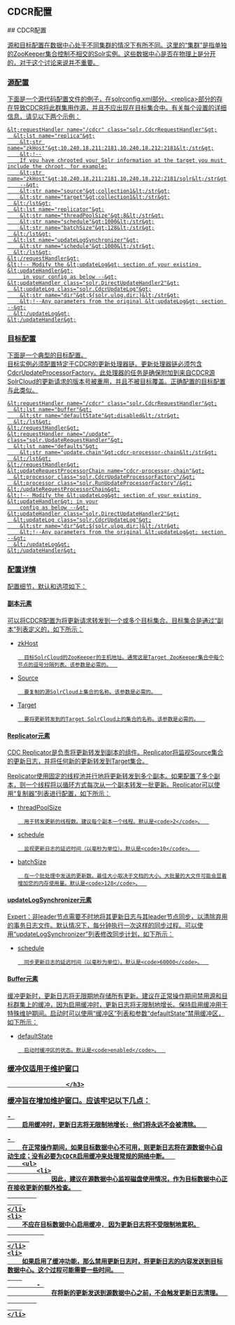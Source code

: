 ## CDCR配置 
<div class="content-intro view-box ">
## CDCR配置<a href="http://lucene.apache.org/solr/guide/7_0/cross-data-center-replication-cdcr.html#cdcr-configuration-2"/>

源和目标配置在数据中心处于不同集群的情况下有所不同。这里的“集群”是指单独的ZooKeeper集合控制不相交的Solr实例。这些数据中心是否在物理上是分开的，对于这个讨论来说并不重要。
      
  

### 源配置<a href="http://lucene.apache.org/solr/guide/7_0/cross-data-center-replication-cdcr.html#source-configuration"/>

下面是一个源代码配置文件的例子，在solrconfig.xml部分。&lt;replica&gt;部分的存在导致CDCR将此群集用作源，并且不应出现在目标集合中。有关每个设置的详细信息，请见以下两个示例：  
```
&lt;requestHandler name="/cdcr" class="solr.CdcrRequestHandler"&gt;
  &lt;lst name="replica"&gt;
    &lt;str name="zkHost"&gt;10.240.18.211:2181,10.240.18.212:2181&lt;/str&gt;
    &lt;!--
    If you have chrooted your Solr information at the target you must include the chroot, for example:
    &lt;str name="zkHost"&gt;10.240.18.211:2181,10.240.18.212:2181/solr&lt;/str&gt;
    --&gt;
    &lt;str name="source"&gt;collection1&lt;/str&gt;
    &lt;str name="target"&gt;collection1&lt;/str&gt;
  &lt;/lst&gt;
  &lt;lst name="replicator"&gt;
    &lt;str name="threadPoolSize"&gt;8&lt;/str&gt;
    &lt;str name="schedule"&gt;1000&lt;/str&gt;
    &lt;str name="batchSize"&gt;128&lt;/str&gt;
  &lt;/lst&gt;
  &lt;lst name="updateLogSynchronizer"&gt;
    &lt;str name="schedule"&gt;1000&lt;/str&gt;
  &lt;/lst&gt;
&lt;/requestHandler&gt;
&lt;!-- Modify the &lt;updateLog&gt; section of your existing &lt;updateHandler&gt;
     in your config as below --&gt;
&lt;updateHandler class="solr.DirectUpdateHandler2"&gt;
  &lt;updateLog class="solr.CdcrUpdateLog"&gt;
    &lt;str name="dir"&gt;${solr.ulog.dir:}&lt;/str&gt;
    &lt;!--Any parameters from the original &lt;updateLog&gt; section --&gt;
  &lt;/updateLog&gt;
&lt;/updateHandler&gt;
```


### 目标配置<a href="http://lucene.apache.org/solr/guide/7_0/cross-data-center-replication-cdcr.html#target-configuration"/>

下面是一个典型的目标配置。  
目标实例必须配置特定于CDCR的更新处理器链。更新处理器链必须包含CdcrUpdateProcessorFactory。此处理器的任务是确保附加到来自CDCR源SolrCloud的更新请求的版本号被重用，并且不被目标覆盖。正确配置的目标配置与此类似。  
```
&lt;requestHandler name="/cdcr" class="solr.CdcrRequestHandler"&gt;
  &lt;lst name="buffer"&gt;
    &lt;str name="defaultState"&gt;disabled&lt;/str&gt;
  &lt;/lst&gt;
&lt;/requestHandler&gt;
&lt;requestHandler name="/update" class="solr.UpdateRequestHandler"&gt;
  &lt;lst name="defaults"&gt;
    &lt;str name="update.chain"&gt;cdcr-processor-chain&lt;/str&gt;
  &lt;/lst&gt;
&lt;/requestHandler&gt;
&lt;updateRequestProcessorChain name="cdcr-processor-chain"&gt;
  &lt;processor class="solr.CdcrUpdateProcessorFactory"/&gt;
  &lt;processor class="solr.RunUpdateProcessorFactory"/&gt;
&lt;/updateRequestProcessorChain&gt;
&lt;!-- Modify the &lt;updateLog&gt; section of your existing &lt;updateHandler&gt; in your
    config as below --&gt;
&lt;updateHandler class="solr.DirectUpdateHandler2"&gt;
  &lt;updateLog class="solr.CdcrUpdateLog"&gt;
    &lt;str name="dir"&gt;${solr.ulog.dir:}&lt;/str&gt;
    &lt;!--Any parameters from the original &lt;updateLog&gt; section --&gt;
  &lt;/updateLog&gt;
&lt;/updateHandler&gt;
```


### 配置详情<a href="http://lucene.apache.org/solr/guide/7_0/cross-data-center-replication-cdcr.html#configuration-details"/>

配置细节，默认和选项如下：  

#### 副本元素<a href="http://lucene.apache.org/solr/guide/7_0/cross-data-center-replication-cdcr.html#the-replica-element"/>

可以将CDCR配置为将更新请求转发到一个或多个目标集合。目标集合是通过“副本”列表定义的，如下所示：  
- zkHost  

    
        目标SolrCloud的ZooKeeper的主机地址。通常这是Target ZooKeeper集合中每个节点的逗号分隔列表。该参数是必需的。  
    
- Source  

    
        要复制的源SolrCloud上集合的名称。该参数是必需的。  
    
- Target  

   
        要将更新转发到的Target SolrCloud上的集合的名称。该参数是必需的。  
    


#### <span style="font-family: inherit;">Replicator</span>元素<a href="http://lucene.apache.org/solr/guide/7_0/cross-data-center-replication-cdcr.html#the-replicator-element"/>

CDC Replicator是负责将更新转发到副本的组件。Replicator将监视Source集合的更新日志，并将任何新的更新转发到Target集合。
      
  
Replicator使用固定的线程池并行地将更新转发到多个副本。如果配置了多个副本，则一个线程将以循环方式每次从一个副本转发一批更新。Replicator可以使用“复制器”列表进行配置，如下所示：  
- threadPoolSize  

    
        用于转发更新的线程数。建议每个副本一个线程。默认是<code>2</code>。  
    
- schedule  

    
        监视更新日志的延迟时间（以毫秒为单位）。默认是<code>10</code>。  
    
- batchSize  

    
        在一个批处理中发送的更新数。最佳大小取决于文档的大小。大批量的大文件可能会显着增加您的内存使用量。默认是<code>128</code>。  
    


#### updateLogSynchronizer元素<a href="http://lucene.apache.org/solr/guide/7_0/cross-data-center-replication-cdcr.html#the-updatelogsynchronizer-element"/>

Expert：非leader节点需要不时地将其更新日志与其leader节点同步，以清除弃用的事务日志文件。默认情况下，每分钟执行一次这样的同步过程。可以使用“updateLogSynchronizer”列表修改同步计划，如下所示：
      
  
- schedule  

    
        同步更新日志的延迟时间（以毫秒为单位）。默认是<code>60000</code>。  
    


#### <span style="font-family: inherit;">Buffer</span>元素<a href="http://lucene.apache.org/solr/guide/7_0/cross-data-center-replication-cdcr.html#the-buffer-element"/>

缓冲更新时，更新日志将无限期地存储所有更新。建议在正常操作期间禁用源和目标群集上的缓冲，因为启用缓冲时，更新日志将无限制地增长。保持启用缓冲用于特殊维护期间。启动时可以使用“缓冲区”列表和参数“defaultState”禁用缓冲区，如下所示：  
- defaultState  

    
        启动时缓冲区的状态。默认是<code>enabled</code>。  
    

<h3>
                缓冲仅适用于维护窗口
                
                    </h3>
缓冲旨在增加维护窗口。应该牢记以下几点：  

    - 
        启用缓冲时，更新日志将无限制地增长; 他们将永远不会被清除。  
    
    - 
        在正常操作期间，如果目标数据中心不可用，则更新日志将在源数据中心自动生成；没有必要为CDCR启用缓冲来处理常规的网络中断。  
        <ul>
            <li>
                因此，建议在源数据中心监视磁盘使用情况，作为目标数据中心正在接收更新的额外检查。  
            
        
    </li>
    <li>
        不应在目标数据中心启用缓冲, 因为更新日志将不受限制地累积。
              
          
    </li>
    <li>
        如果启用了缓冲功能，那么禁用更新日志时，将更新日志的内容发送到目标数据中心。这个过程可能需要一些时间。  
        
            - 
                在将新的更新发送到源数据中心之前，不会触发更新日志清理。  
            
        
    </li>
</ul>
